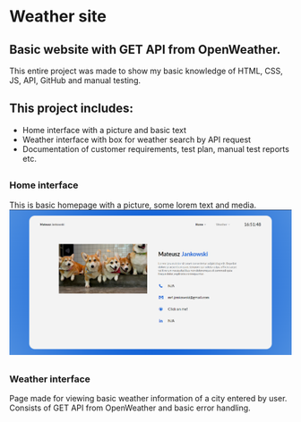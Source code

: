 
# Weather site

## Basic website with GET API from OpenWeather.

This entire project was made to show my basic knowledge of HTML, CSS, JS, API, GitHub and manual testing.

## This project includes:
- Home interface with a picture and basic text
- Weather interface with box for weather search by API request
- Documentation of customer requirements, test plan, manual test reports etc.

##
### Home interface

This is basic homepage with a picture, some lorem text and media.
<img src="https://github.com/SeaaRaider/Images/blob/main/SS%20Homepage.png">

##
### Weather interface
Page made for viewing basic weather information of a city entered by user.
Consists of GET API from OpenWeather and basic error handling.
